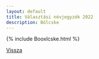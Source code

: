 ```yaml
---
layout: default
title: Választási névjegyzék 2022
description: Bölcske
---
```


{% include Booxlcske.html %}

[Vissza](./)